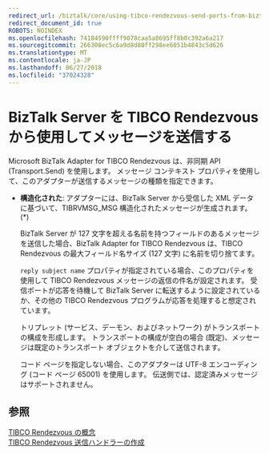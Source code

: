 ```yaml
---
redirect_url: /biztalk/core/using-tibco-rendezvous-send-ports-from-biztalk-server/
redirect_document_id: true
ROBOTS: NOINDEX
ms.openlocfilehash: 74184590ffff9078caa5a8695ff8b0c392a6a217
ms.sourcegitcommit: 266308ec5c6a9d8d80ff298ee6051b4843c5d626
ms.translationtype: MT
ms.contentlocale: ja-JP
ms.lasthandoff: 06/27/2018
ms.locfileid: "37024328"
---
```

# <a name="using-biztalk-server-from-tibco-rendezvous-to-send-messages"></a>BizTalk Server を TIBCO Rendezvous から使用してメッセージを送信する
Microsoft BizTalk Adapter for TIBCO Rendezvous は、非同期 API (Transport.Send) を使用します。 メッセージ コンテキスト プロパティを使用して、このアダプターが送信するメッセージの種類を指定できます。  
  
- **構造化された**: アダプターには、BizTalk Server から受信した XML データに基づいて、TIBRVMSG_MSG 構造化されたメッセージが生成されます。 (*)  
  
  BizTalk Server が 127 文字を超える名前を持つフィールドのあるメッセージを送信した場合、BizTalk Adapter for TIBCO Rendezvous は、TIBCO Rendezvous の最大フィールド名サイズ (127 文字) に名前を切り捨てます。  
  
  `reply subject name` プロパティが指定されている場合、このプロパティを使用して TIBCO Rendezvous メッセージの返信の件名が設定されます。 受信ポートが応答を待機して BizTalk Server に転送するように設定されているか、その他の TIBCO Rendezvous プログラムが応答を処理すると想定されています。  
  
  トリプレット (サービス、デーモン、およびネットワーク) がトランスポートの構成を形成します。 トランスポートの構成が空白の場合 (既定)、メッセージは既定のトランスポート オブジェクトを介して送信されます。  
  
  コード ページを指定しない場合、このアダプターは UTF-8 エンコーディング (コード ページ 65001) を使用します。 伝送側では、認定済みメッセージはサポートされません。  
  
## <a name="see-also"></a>参照  
 [TIBCO Rendezvous の概念](../core/tibco-rendezvous-concepts.md)   
 [TIBCO Rendezvous 送信ハンドラーの作成](../core/creating-tibco-rendezvous-send-handlers.md)